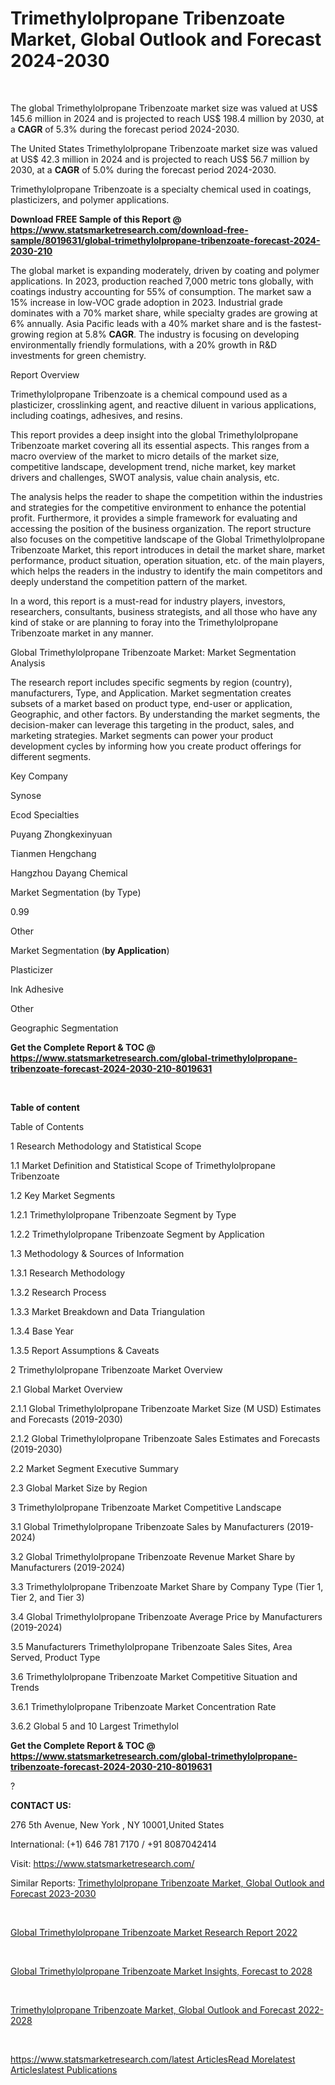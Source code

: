<h1>Trimethylolpropane Tribenzoate Market, Global Outlook and Forecast 2024-2030</h1><br/><p>The global Trimethylolpropane Tribenzoate market size was valued at US$ 145.6 million in 2024 and is projected to reach US$ 198.4 million by 2030, at a <strong>CAGR</strong> of 5.3% during the forecast period 2024-2030.</p>
 
 
 
 <p>The United States Trimethylolpropane Tribenzoate market size was valued at US$ 42.3 million in 2024 and is projected to reach US$ 56.7 million by 2030, at a <strong>CAGR</strong> of 5.0% during the forecast period 2024-2030.</p>
 
 
 
 <p>Trimethylolpropane Tribenzoate is a specialty chemical used in coatings, plasticizers, and polymer applications.</p>
 
 
 
 <p><strong>Download FREE Sample of this Report @ <a href="https://www.statsmarketresearch.com/download-free-sample/8019631/global-trimethylolpropane-tribenzoate-forecast-2024-2030-210">https://www.statsmarketresearch.com/download-free-sample/8019631/global-trimethylolpropane-tribenzoate-forecast-2024-2030-210</a></strong></p>
 
 
 
 <p>The global market is expanding moderately, driven by coating and polymer applications. In 2023, production reached 7,000 metric tons globally, with coatings industry accounting for 55% of consumption. The market saw a 15% increase in low-VOC grade adoption in 2023. Industrial grade dominates with a 70% market share, while specialty grades are growing at 6% annually. Asia Pacific leads with a 40% market share and is the fastest-growing region at 5.8% <strong>CAGR</strong>. The industry is focusing on developing environmentally friendly formulations, with a 20% growth in R&D investments for green chemistry.</p>
 
 
 
 <p>Report Overview</p>
 
 
 
 <p>Trimethylolpropane Tribenzoate is a chemical compound used as a plasticizer, crosslinking agent, and reactive diluent in various applications, including coatings, adhesives, and resins.</p>
 
 
 
 <p>This report provides a deep insight into the global Trimethylolpropane Tribenzoate market covering all its essential aspects. This ranges from a macro overview of the market to micro details of the market size, competitive landscape, development trend, niche market, key market drivers and challenges, SWOT analysis, value chain analysis, etc.</p>
 
 
 
 <p>The analysis helps the reader to shape the competition within the industries and strategies for the competitive environment to enhance the potential profit. Furthermore, it provides a simple framework for evaluating and accessing the position of the business organization. The report structure also focuses on the competitive landscape of the Global Trimethylolpropane Tribenzoate Market, this report introduces in detail the market share, market performance, product situation, operation situation, etc. of the main players, which helps the readers in the industry to identify the main competitors and deeply understand the competition pattern of the market.</p>
 
 
 
 <p>In a word, this report is a must-read for industry players, investors, researchers, consultants, business strategists, and all those who have any kind of stake or are planning to foray into the Trimethylolpropane Tribenzoate market in any manner.</p>
 
 
 
 <p>Global Trimethylolpropane Tribenzoate Market: Market Segmentation Analysis</p>
 
 
 
 <p>The research report includes specific segments by region (country), manufacturers, Type, and Application. Market segmentation creates subsets of a market based on product type, end-user or application, Geographic, and other factors. By understanding the market segments, the decision-maker can leverage this targeting in the product, sales, and marketing strategies. Market segments can power your product development cycles by informing how you create product offerings for different segments.</p>
 
 
 
 <p>Key Company</p>
 
 
 
 <p>Synose</p>
 
 
 
 <p>Ecod Specialties</p>
 
 
 
 <p>Puyang Zhongkexinyuan</p>
 
 
 
 <p>Tianmen Hengchang</p>
 
 
 
 <p>Hangzhou Dayang Chemical</p>
 
 
 
 <p>Market Segmentation (by Type)</p>
 
 
 
 <p>0.99</p>
 
 
 
 <p>Other</p>
 
 
 
 <p>Market Segmentation (<strong>by Application</strong>)</p>
 
 
 
 <p>Plasticizer</p>
 
 
 
 <p>Ink Adhesive</p>
 
 
 
 <p>Other</p>
 
 
 
 <p>Geographic Segmentation</p>
 
 
 
 <div><b>Get the Complete Report & TOC @ <a href="https://www.statsmarketresearch.com/global-trimethylolpropane-tribenzoate-forecast-2024-2030-210-8019631">https://www.statsmarketresearch.com/global-trimethylolpropane-tribenzoate-forecast-2024-2030-210-8019631</a></b></div>
 
 
 
 <p><br />
 
 <b>Table of content</b></p>
 
 
 
 <p>Table of Contents<br />
 
 1 Research Methodology and Statistical Scope<br />
 
 1.1 Market Definition and Statistical Scope of Trimethylolpropane Tribenzoate<br />
 
 1.2 Key Market Segments<br />
 
 1.2.1 Trimethylolpropane Tribenzoate Segment by Type<br />
 
 1.2.2 Trimethylolpropane Tribenzoate Segment by Application<br />
 
 1.3 Methodology & Sources of Information<br />
 
 1.3.1 Research Methodology<br />
 
 1.3.2 Research Process<br />
 
 1.3.3 Market Breakdown and Data Triangulation<br />
 
 1.3.4 Base Year<br />
 
 1.3.5 Report Assumptions & Caveats<br />
 
 2 Trimethylolpropane Tribenzoate Market Overview<br />
 
 2.1 Global Market Overview<br />
 
 2.1.1 Global Trimethylolpropane Tribenzoate Market Size (M USD) Estimates and Forecasts (2019-2030)<br />
 
 2.1.2 Global Trimethylolpropane Tribenzoate Sales Estimates and Forecasts (2019-2030)<br />
 
 2.2 Market Segment Executive Summary<br />
 
 2.3 Global Market Size by Region<br />
 
 3 Trimethylolpropane Tribenzoate Market Competitive Landscape<br />
 
 3.1 Global Trimethylolpropane Tribenzoate Sales by Manufacturers (2019-2024)<br />
 
 3.2 Global Trimethylolpropane Tribenzoate Revenue Market Share by Manufacturers (2019-2024)<br />
 
 3.3 Trimethylolpropane Tribenzoate Market Share by Company Type (Tier 1, Tier 2, and Tier 3)<br />
 
 3.4 Global Trimethylolpropane Tribenzoate Average Price by Manufacturers (2019-2024)<br />
 
 3.5 Manufacturers Trimethylolpropane Tribenzoate Sales Sites, Area Served, Product Type<br />
 
 3.6 Trimethylolpropane Tribenzoate Market Competitive Situation and Trends<br />
 
 3.6.1 Trimethylolpropane Tribenzoate Market Concentration Rate<br />
 
 3.6.2 Global 5 and 10 Largest Trimethylol</p>
 
 
 
 <div><b>Get the Complete Report & TOC @ <a href="https://www.statsmarketresearch.com/global-trimethylolpropane-tribenzoate-forecast-2024-2030-210-8019631">https://www.statsmarketresearch.com/global-trimethylolpropane-tribenzoate-forecast-2024-2030-210-8019631</a></b></div>
 
 
 
 <p>? </p>
 
 
 
 <p><b>CONTACT US:</b><br />
 
 276 5th Avenue, New York , NY 10001,United States<br />
 
 International: (+1) 646 781 7170 / +91 8087042414<br />
 
 Visit: <a href="https://www.statsmarketresearch.com/">https://www.statsmarketresearch.com/</a><br />
 
 Similar Reports: <a href="https://www.statsmarketresearch.com/global-trimethylolpropane-tribenzoate-forecast-2024-2030-210-8019631">Trimethylolpropane Tribenzoate Market, Global Outlook and Forecast 2023-2030</a><br />
 
 <br />
 
 <a href="https://www.statsmarketresearch.com/global-trimethylolpropane-tribenzoate-forecast-2024-2030-210-8019631">Global Trimethylolpropane Tribenzoate Market Research Report 2022</a><br />
 
 <br />
 
 <a href="https://www.statsmarketresearch.com/global-trimethylolpropane-tribenzoate-forecast-2024-2030-210-8019631">Global Trimethylolpropane Tribenzoate Market Insights, Forecast to 2028</a><br />
 
 <br />
 
 <a href="https://www.statsmarketresearch.com/global-trimethylolpropane-tribenzoate-forecast-2024-2030-210-8019631">Trimethylolpropane Tribenzoate Market, Global Outlook and Forecast 2022-2028</a><br />
 
 <br />
 
 <a href="https://gyeongbokgung.com">https://www.statsmarketresearch.com/</a><a href="https://hallyeomaritime.com">latest Articles</a><a href="https://jingwansa.com">Read More</a><a href="https://nguoiviet.jp/">latest Articles</a><a href="https://www.intelmarketresearch.com/">latest Publications</a></p>